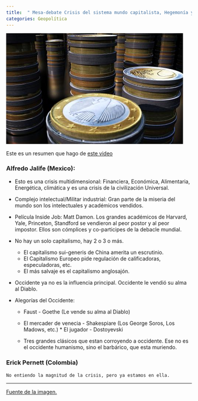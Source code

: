 ```yaml
---
title:  " Mesa-debate Crisis del sistema mundo capitalista, Hegemonía y Estado. 1ra ronda "
categories: Geopolítica
---
```


![Resumen de Video de Alfredo Jalife-Rhame](/media/coins-361488.jpg)

Este es un resumen que hago de [este video](https://www.youtube.com/watch?v=xeZ5ai5nQ-Q)

### Alfredo Jalife (Mexico):

* Esto es una crisis multidimensional: Financiera, Económica, Alimentaria,
Energética, climática y es una crisis de la civilización Universal.

* Complejo intelectual/Militar industrial: Gran parte de la miseria del mundo
son los intelectuales y académicos vendidos.

* Película Inside Job: Matt Damon. Los grandes académicos de Harvard, Yale,
Princeton, Standford se vendieron al peor postor y al peor impostor. Ellos
son cómplices y co-participes de la debacle mundial.

* No hay un solo capitalismo, hay 2 o 3 o más.
    - El capitalismo sui-generis de China amerita un escrutinio.
    - El Capitalismo Europeo pide regulación de calificadoras, especuladoras, etc.
    - El más salvaje es el capitalismo anglosajón.

* Occidente ya no es la influencia principal. Occidente le vendió su alma al Diablo.

* Alegorías del Occidente:
    - Faust - Goethe (Le vende su alma al Diablo)

    - El mercader de venecia - Shakespiare (Los George Soros, Los Madows, etc.) * El jugador - Dostoyevski

    - Tres grandes clásicos que estan corroyendo a occidente. Ese no es el occidente humanismo, sino el barbárico, que esta muriendo.

### Erick Pernett (Colombia)

    No entiendo la magnitud de la crisis, pero ya estamos en ella.

---

[Fuente de la imagen.](http://pixabay.com/en/coins-money-euro-business-trade-361488/)
